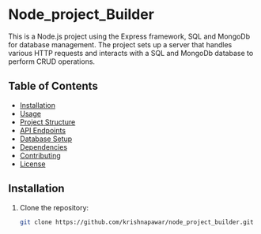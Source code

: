 # Node_project_Builder

This is a Node.js project using the Express framework, SQL and MongoDb for database management. The project sets up a server that handles various HTTP requests and interacts with a SQL and MongoDb database to perform CRUD operations.

## Table of Contents

- [Installation](#installation)
- [Usage](#usage)
- [Project Structure](#project-structure)
- [API Endpoints](#api-endpoints)
- [Database Setup](#database-setup)
- [Dependencies](#dependencies)
- [Contributing](#contributing)
- [License](#license)

## Installation

1. Clone the repository:
   ```sh
   git clone https://github.com/krishnapawar/node_project_builder.git
```